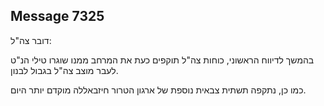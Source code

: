 ## Message 7325

דובר צה"ל:

בהמשך לדיווח הראשוני, כוחות צה"ל תוקפים כעת את המרחב ממנו שוגרו טילי הנ"ט לעבר מוצב צה"ל בגבול לבנון.

כמו כן, נתקפה תשתית צבאית נוספת של ארגון הטרור חיזבאללה מוקדם יותר היום.

